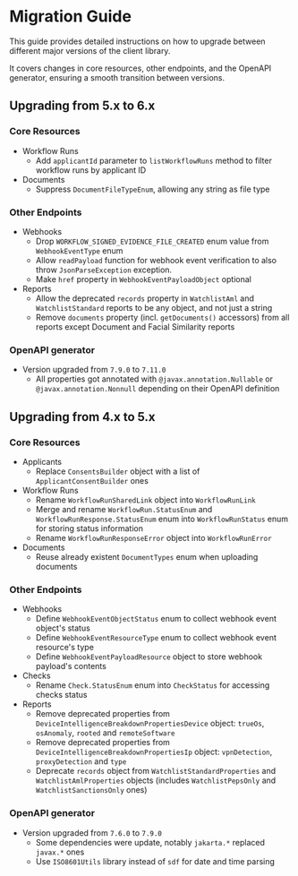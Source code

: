 # Migration Guide

This guide provides detailed instructions on how to upgrade between different
major versions of the client library.

It covers changes in core resources, other endpoints, and the OpenAPI generator,
ensuring a smooth transition between versions.

## Upgrading from 5.x to 6.x

### Core Resources

- Workflow Runs
  - Add `applicantId` parameter to `listWorkflowRuns` method to filter workflow
    runs by applicant ID
- Documents
  - Suppress `DocumentFileTypeEnum`, allowing any string as file type

### Other Endpoints

- Webhooks
  - Drop `WORKFLOW_SIGNED_EVIDENCE_FILE_CREATED` enum value from `WebhookEventType`
    enum
  - Allow `readPayload` function for webhook event verification to also throw
    `JsonParseException` exception.
  - Make `href` property in `WebhookEventPayloadObject` optional
- Reports
  - Allow the deprecated `records` property in `WatchlistAml` and
    `WatchlistStandard` reports to be any object, and not just a string
  - Remove `documents` property (incl. `getDocuments()` accessors) from all
    reports except Document and Facial Similarity reports

### OpenAPI generator

- Version upgraded from `7.9.0` to `7.11.0`
  - All properties got annotated with `@javax.annotation.Nullable` or
    `@javax.annotation.Nonnull` depending on their OpenAPI definition

## Upgrading from 4.x to 5.x

### Core Resources

- Applicants
  - Replace `ConsentsBuilder` object with a list of `ApplicantConsentBuilder` ones
- Workflow Runs
  - Rename `WorkflowRunSharedLink` object into `WorkflowRunLink`
  - Merge and rename `WorkflowRun.StatusEnum` and `WorkflowRunResponse.StatusEnum`
    enum into `WorkflowRunStatus` enum for storing status information
  - Rename `WorkflowRunResponseError` object into `WorkflowRunError`
- Documents
  - Reuse already existent `DocumentTypes` enum when uploading documents

### Other Endpoints

- Webhooks
  - Define `WebhookEventObjectStatus` enum to collect webhook event object's status
  - Define `WebhookEventResourceType` enum to collect webhook event resource's type
  - Define `WebhookEventPayloadResource` object to store webhook payload's contents
- Checks
  - Rename `Check.StatusEnum` enum into `CheckStatus` for accessing checks status
- Reports
  - Remove deprecated properties from `DeviceIntelligenceBreakdownPropertiesDevice`
    object: `trueOs`, `osAnomaly`, `rooted` and `remoteSoftware`
  - Remove deprecated properties from `DeviceIntelligenceBreakdownPropertiesIp`
    object: `vpnDetection`, `proxyDetection` and `type`
  - Deprecate `records` object from `WatchlistStandardProperties` and
    `WatchlistAmlProperties` objects (includes `WatchlistPepsOnly` and
    `WatchlistSanctionsOnly` ones)

### OpenAPI generator

- Version upgraded from `7.6.0` to `7.9.0`
  - Some dependencies were update, notably `jakarta.*` replaced `javax.*` ones
  - Use `ISO8601Utils` library instead of `sdf` for date and time parsing
